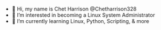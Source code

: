 - 👋 Hi, my name is Chet Harrison @Chetharrison328 
- 👀 I’m interested in becoming a Linux System Administrator
- 🌱 I’m currently learning Linux, Python, Scripting, & more
<!---
Chetharrison328/Chetharrison328 is a ✨ special ✨ repository because its `README.md` (this file) appears on your GitHub profile.
You can click the Preview link to take a look at your changes.
--->
